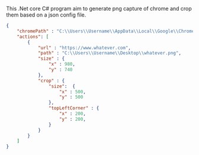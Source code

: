 This .Net core C# program aim to generate png capture of chrome and crop them based on a json config file.

```json
{
    "chromePath" : "C:\\Users\\Username\\AppData\\Local\\Google\\Chrome\\Application\\chrome.exe",
    "actions": [
        {
            "url" : "https://www.whatever.com",
            "path" : "C:\\Users\\Username\\Desktop\\whatever.png",
            "size" : {
                "x" : 980,
                "y" : 740
            },
            "crop" : {
                "size":  {
                    "x" : 500,
                    "y" : 500
                },
                "topLeftCorner" : {
                    "x" : 200,
                    "y" : 200,
                }
            }
        }
    ]
}
```